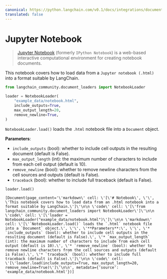 ```yaml
---
canonical: https://python.langchain.com/v0.1/docs/integrations/document_loaders/jupyter_notebook
translated: false
---
```


# Jupyter Notebook

>[Jupyter Notebook](https://en.wikipedia.org/wiki/Project_Jupyter#Applications) (formerly `IPython Notebook`) is a web-based interactive computational environment for creating notebook documents.

This notebook covers how to load data from a `Jupyter notebook (.html)` into a format suitable by LangChain.

```python
from langchain_community.document_loaders import NotebookLoader
```

```python
loader = NotebookLoader(
    "example_data/notebook.html",
    include_outputs=True,
    max_output_length=20,
    remove_newline=True,
)
```

`NotebookLoader.load()` loads the `.html` notebook file into a `Document` object.

**Parameters**:

* `include_outputs` (bool): whether to include cell outputs in the resulting document (default is False).
* `max_output_length` (int): the maximum number of characters to include from each cell output (default is 10).
* `remove_newline` (bool): whether to remove newline characters from the cell sources and outputs (default is False).
* `traceback` (bool): whether to include full traceback (default is False).

```python
loader.load()
```

```output
[Document(page_content='\'markdown\' cell: \'[\'# Notebook\', \'\', \'This notebook covers how to load data from an .html notebook into a format suitable by LangChain.\']\'\n\n \'code\' cell: \'[\'from langchain_community.document_loaders import NotebookLoader\']\'\n\n \'code\' cell: \'[\'loader = NotebookLoader("example_data/notebook.html")\']\'\n\n \'markdown\' cell: \'[\'`NotebookLoader.load()` loads the `.html` notebook file into a `Document` object.\', \'\', \'**Parameters**:\', \'\', \'* `include_outputs` (bool): whether to include cell outputs in the resulting document (default is False).\', \'* `max_output_length` (int): the maximum number of characters to include from each cell output (default is 10).\', \'* `remove_newline` (bool): whether to remove newline characters from the cell sources and outputs (default is False).\', \'* `traceback` (bool): whether to include full traceback (default is False).\']\'\n\n \'code\' cell: \'[\'loader.load(include_outputs=True, max_output_length=20, remove_newline=True)\']\'\n\n', metadata={'source': 'example_data/notebook.html'})]
```